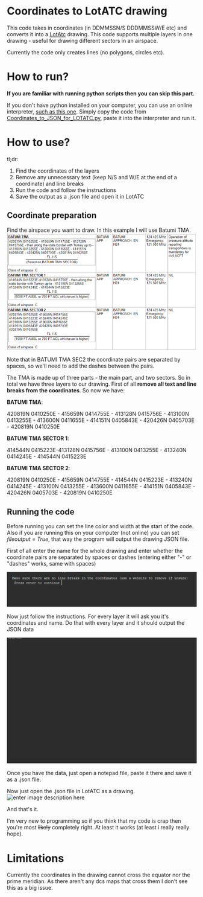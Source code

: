 # Coordinates to LotATC drawing
This code takes in coordinates (in DDMMSSN/S DDDMMSSW/E etc) and converts it into a [LotAtc](https://www.lotatc.com/) drawing. This code supports multiple layers in one drawing - useful for drawing different sectors in an airspace.

Currently the code only creates lines (no polygons, circles etc).

# How to run?
**If you are familiar with running python scripts then you can skip this part.** 

If you don't have python installed on your computer, you can use an online interpreter, [such as this one](https://www.online-python.com/). Simply copy the code from [Coordinates_to_JSON_for_LOTATC.py](https://github.com/metmets/coordinates-to-LotATC-JSONdrawing/blob/main/Coordinates_to_JSON_for_LOTATC.py), paste it into the interpreter and run it.
# How to use?
tl;dr:
1.	Find the coordinates of the layers
2.	Remove any unnecessary text (keep N/S and W/E at the end of a coordinate) and line breaks
3.	Run the code and follow the instructions
4.	Save the output as a .json file and open it in LotATC
## Coordinate preparation

Find the airspace you want to draw. In this example I will use Batumi TMA. ![enter image description here](https://raw.githubusercontent.com/metmets/coordinates-to-LotATC-JSONdrawing/main/img/Screenshot%202023-01-09%20221336.png)

Note that in BATUMI TMA SEC2 the coordinate pairs are separated by spaces, so we'll need to add the dashes between the pairs.

The TMA is made up of three parts - the main part, and two sectors. So in total we have three layers to our drawing. First of all **remove all text  and line breaks from the coordinates**.
So now we have: 

**BATUMI TMA**:

420819N 0410250E - 415659N 0414755E - 413128N 0415756E - 413100N 0413255E - 413600N 0411655E - 414151N 0405843E - 420426N 0405703E - 420819N 0410250E

**BATUMI TMA SECTOR 1**:

414544N 0415223E-413128N 0415756E - 413100N 0413255E - 413240N 0414245E - 414544N 0415223E

**BATUMI TMA SECTOR 2**:

420819N 0410250E - 415659N 0414755E - 414544N 0415223E - 413240N 0414245E - 413100N 0413255E - 413600N 0411655E - 414151N 0405843E - 420426N 0405703E - 420819N 0410250E
## Running the code
Before running you can set the line color and width at the start of the code. Also if you are running this on your computer (not online) you can set *fileoutput = True*, that way the program will output the drawing JSON file. 

First of all enter the name for the whole drawing and enter whether the coordinate pairs are separated by spaces or dashes (entering either "-" or "dashes" works, same with spaces)

![enter image description here](https://raw.githubusercontent.com/metmets/coordinates-to-LotATC-JSONdrawing/main/img/1.gif)
 
 Now just follow the instructions. For every layer it will ask you it's coordinates and name. Do that with every layer and it should output the JSON data

![enter image description here](https://github.com/metmets/coordinates-to-LotATC-JSONdrawing/blob/main/img/2.gif)

Once you have the data, just open a notepad file, paste it there and save it as a .json file. 

Now just open the .json file in LotATC as a drawing.
![enter image description here](https://github.com/metmets/coordinates-to-LotATC-JSONdrawing/blob/main/img/3.gif?raw=true)

And that's it. 

I'm very new to programming so if you think that my code is crap then you're most ~~likely~~ completely right. 
At least it works (at least i really really hope).

# Limitations
Currently the coordinates in the drawing cannot cross the equator nor the prime meridian. As there aren't any dcs maps that cross them I don't see this as a big issue.
